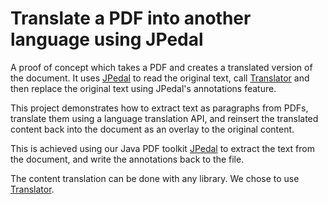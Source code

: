 # Translate a PDF into another language using JPedal
A proof of concept which takes a PDF and creates a translated version of the document. It uses [JPedal](https://www.idrsolutions.com/jpedal/) to read the original text, call [Translator](https://github.com/therealbush/translator) and then replace the original text using JPedal's annotations feature.

This project demonstrates how to extract text as paragraphs from PDFs, translate them using a language translation API, and reinsert the translated content back into the document as an overlay to the original content.

This is achieved using our Java PDF toolkit [JPedal](https://www.idrsolutions.com/jpedal/) to extract the text from the document, and write the annotations back to the file.

The content translation can be done with any library. We chose to use [Translator](https://github.com/therealbush/translator).
